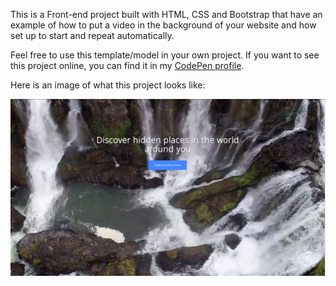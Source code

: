 <p> This is a Front-end project built with HTML, CSS and Bootstrap that have an example of how to put a video in the background of your website and how set up to start and repeat automatically. </p>

<p>Feel free to use this template/model in your own project. If you want to see this project online, you can find it in my <a href="http://codepen.io/LuKrebs/full/GWLxpw/">CodePen profile</a>.</p>

<p>Here is an image of what this project looks like: </p>

<a href="http://codepen.io/LuKrebs/full/GWLxpw/"><img src="img/excursion.png"></a>

